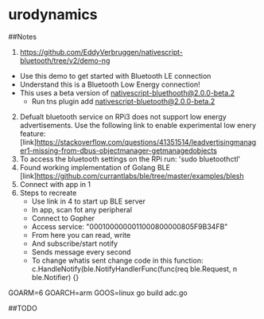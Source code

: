 # urodynamics

##Notes
1. https://github.com/EddyVerbruggen/nativescript-bluetooth/tree/v2/demo-ng
- Use this demo to get started with Bluetooth LE connection
- Understand this is a Bluetooth Low Energy connection!
- This uses a beta version of nativescript-bluethooth@2.0.0-beta.2
  - Run tns plugin add nativescript-bluetooth@2.0.0-beta.2
2. Defualt bluetooth service on RPi3 does not support low energy advertisements. Use the following link to enable experimental low enery feature: [link]https://stackoverflow.com/questions/41351514/leadvertisingmanager1-missing-from-dbus-objectmanager-getmanagedobjects
3. To access the bluetooth settings on the RPi run: 'sudo bluetoothctl'
4. Found working implementation of Golang BLE [link]https://github.com/currantlabs/ble/tree/master/examples/blesh
5. Connect with app in 1
6. Steps to recreate
   - Use link in 4 to start up BLE server
   - In app, scan fot any peripheral
   - Connect to Gopher
   - Access service: "0001000000011000800000805F9B34FB"
   - From here you can read, write
   - And subscribe/start notify
   - Sends message every second
   - To change whatis sent change code in this function: c.HandleNotify(ble.NotifyHandlerFunc(func(req ble.Request, n ble.Notifier) {}

GOARM=6 GOARCH=arm GOOS=linux go build adc.go

##TODO
